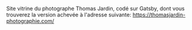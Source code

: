 Site vitrine du photographe Thomas Jardin, codé sur Gatsby, dont vous trouverez la version achevée à l'adresse suivante: 
https://thomasjardin-photographie.com/
